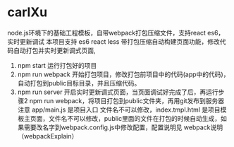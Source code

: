 # carlXu
node.js环境下的基础工程模板，自带webpack打包压缩文件，支持react es6，实时更新调试
本项目支持 es6 react less 带打包压缩自动构建页面功能，修改代码自动打包并实时更新调式页面,
1. npm start 运行打包好的项目
2. npm run webpack 开始打包项目，修改打包前项目中的代码(app中的代码)，自动打包到public目标目录，并且压缩代码。
3. npm run server 开启实时更新调式页面，当页面调试好完成了后，再运行步骤2 npm run webpack，将项目打包到public文件夹，再用git发布到服务器
注意 app/main.js 是项目入口 文件名不可以修改，index.tmpl.html 是项目模板主页面，文件名不可以修改，public里面的文件在打包的时候自动生成，如果需要改名字到webpack.config.js中修改配置，配置说明见 webpack说明（webpackExplain）